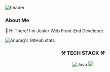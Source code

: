 ![header](https://capsule-render.vercel.app/api?type=rounded&color=gradient&text=JISEOG%20PARK%20&height=300&fontSize=100&textBg=true)

### About Me
👋 Hi There! I'm Junior Web Front-End Developer.

![Anurag's GitHub stats](https://github-readme-stats.vercel.app/api?username=ralph601&show_icons=true&theme=radical)

<h3 align="center"> ⚒️ TECH STACK ⚒️ </h3>
<p align="center">
<img alt="Java" src ="https://img.shields.io/badge/Java-007396.svg?&style=for-the-badge&logo=Java&logoColor=white"/>
<img src="https://img.shields.io/badge/Python-3776AB?style=for-the-badge&logo=Python&logoColor=white">
</p>



